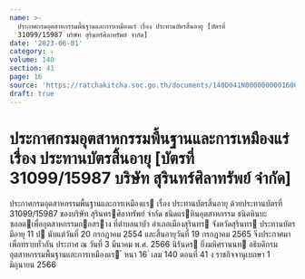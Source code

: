 ```yaml
---
name: >-
  ประกาศกรมอุตสาหกรรมพื้นฐานและการเหมืองแร่ เรื่อง ประทานบัตรสิ้นอายุ [บัตรที่
  31099/15987 บริษัท สุรินทร์ศิลาทรัพย์ จำกัด]
date: '2023-06-01'
category: ง
volume: 140
section: 41
page: 16
source: 'https://ratchakitcha.soc.go.th/documents/140D041N0000000001600.pdf'
draft: true
---
```


# ประกาศกรมอุตสาหกรรมพื้นฐานและการเหมืองแร่ เรื่อง ประทานบัตรสิ้นอายุ [บัตรที่ 31099/15987 บริษัท สุรินทร์ศิลาทรัพย์ จำกัด]

ประกาศกรมอุตสาหกรรมพื้นฐานและการเหมืองแร เรื่อง ประทานบัตรสิ้นอายุ ด้วยประทานบัตรที่ 31099/15987 ของบริษัท สุรินทรศิลาทรัพย์ จํากัด ชนิดแรหินอุตสาหกรรม ชนิดหินบะซอลตเพื่ออุตสาหกรรมกอสราง ที่ตําบลนาบัว อําเภอเมืองสุรินทร จังหวัดสุรินทร ประทานบัตรมีอายุ 11 ป นับแต่วันที่ 20 กรกฎาคม 2554 และสิ้นอายุวันที่ 19 กรกฎาคม 2565 จึงประกาศมาเพื่อทราบทั่วกัน ประกาศ ณ วันที่ 3 มีนาคม พ.ศ. 2566 นิรันดร ยิ่งมหิศรานนท อธิบดีกรมอุตสาหกรรมพื้นฐานและการเหมืองแร ้ หนา 16 ่ เลม 140 ตอนที่ 41 ง ราชกิจจานุเบกษา 1 มิถุนายน 2566
